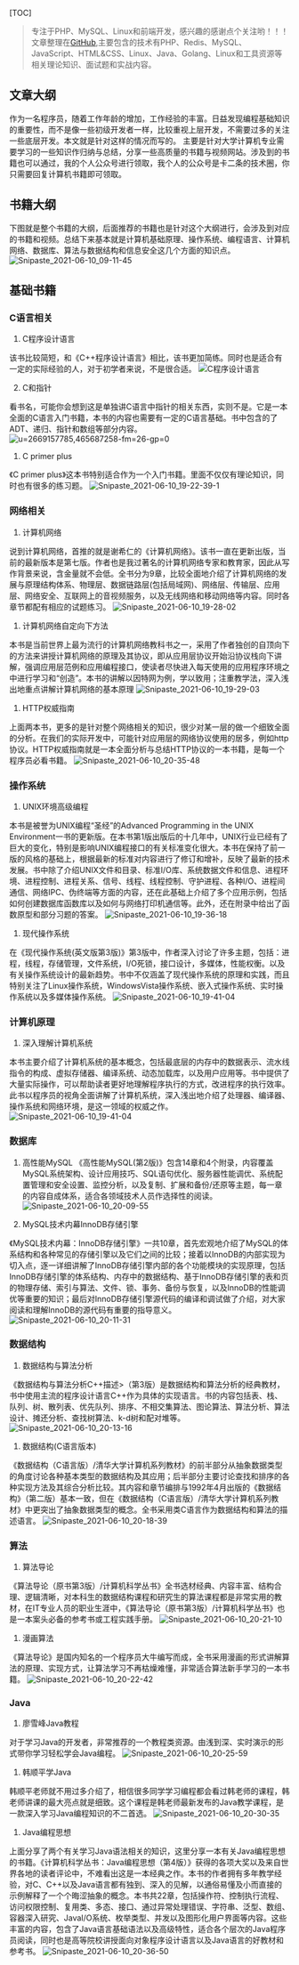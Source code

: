 [TOC]

> 专注于PHP、MySQL、Linux和前端开发，感兴趣的感谢点个关注哟！！！文章整理在[GitHub](https://github.com/bruceqiq/code_study),主要包含的技术有PHP、Redis、MySQL、JavaScript、HTML&CSS、Linux、Java、Golang、Linux和工具资源等相关理论知识、面试题和实战内容。

## 文章大纲

作为一名程序员，随着工作年龄的增加，工作经验的丰富。日益发现编程基础知识的重要性，而不是像一些初级开发者一样，比较重视上层开发，不需要过多的关注一些底层开发。本文就是针对这样的情况而写的。
主要是针对大学计算机专业需要学习的一些知识作归纳与总结，分享一些高质量的书籍与视频网站。涉及到的书籍也可以通过，我的个人公众号进行领取，我个人的公众号是卡二条的技术圈，你只需要回复计算机书籍即可领取。

## 书籍大纲

下图就是整个书籍的大纲，后面推荐的书籍也是针对这个大纲进行，会涉及到对应的书籍和视频。总结下来基本就是计算机基础原理、操作系统、编程语言、计算机网络、数据库、算法与数据结构和信息安全这几个方面的知识点。
![Snipaste_2021-06-10_09-11-45](https://gitee.com/bruce_qiq/picture/raw/master/2021-6-10/1623329085715-Snipaste_2021-06-10_09-11-45.png)


## 基础书籍

### C语言相关

1. C程序设计语言

该书比较简短，和《C++程序设计语言》相比，该书更加简练。同时也是适合有一定的实际经验的人，对于初学者来说，不是很合适。
![C程序设计语言](https://gitee.com/bruce_qiq/picture/raw/master/2021-6-10/1623329100523-C%E7%A8%8B%E5%BA%8F%E8%AE%BE%E8%AE%A1%E8%AF%AD%E8%A8%80.jpeg)


2. C和指针

看书名，可能你会想到这是单独讲C语言中指针的相关东西，实则不是。它是一本全面的C语言入门书籍，本书的内容也需要有一定的C语言基础。书中包含的了ADT、递归、指针和数组等部分内容。
![u=2669157785,465687258-fm=26-gp=0](https://gitee.com/bruce_qiq/picture/raw/master/2021-6-10/1623329116275-u=2669157785,465687258-fm=26-gp=0.jpg)



1. C primer plus

《C primer plus》这本书特别适合作为一个入门书籍。里面不仅仅有理论知识，同时也有很多的练习题。
![Snipaste_2021-06-10_19-22-39-1](https://gitee.com/bruce_qiq/picture/raw/master/2021-6-10/1623329130375-Snipaste_2021-06-10_19-22-39-1.png)



### 网络相关

1. 计算机网络

说到计算机网络，首推的就是谢希仁的《计算机网络》。该书一直在更新出版，当前的最新版本是第七版。作者也是我过著名的计算机网络专家和教育家，因此从写作背景来说，含金量就不会低。全书分为9章，比较全面地介绍了计算机网络的发展与原理结构体系、物理层、数据链路层(包括局域网)、网络层、传输层、应用层、网络安全、互联网上的音视频服务，以及无线网络和移动网络等内容。同时各章节都配有相应的试题练习。
![Snipaste_2021-06-10_19-28-02](https://gitee.com/bruce_qiq/picture/raw/master/2021-6-10/1623329144527-Snipaste_2021-06-10_19-28-02.png)



1. 计算机网络自定向下方法

本书是当前世界上最为流行的计算机网络教科书之一，采用了作者独创的自顶向下的方法来讲授计算机网络的原理及其协议，即从应用层协议开始沿协议栈向下讲解，强调应用层范例和应用编程接口，使读者尽快进入每天使用的应用程序环境之中进行学习和“创造”。本书的讲解以因特网为例，学以致用；注重教学法，深入浅出地重点讲解计算机网络的基本原理
![Snipaste_2021-06-10_19-29-03](https://gitee.com/bruce_qiq/picture/raw/master/2021-6-10/1623329157874-Snipaste_2021-06-10_19-29-03.png)


1. HTTP权威指南

上面两本书，更多的是针对整个网络相关的知识，很少对某一层的做一个细致全面的分析。在我们的实际开发中，可能针对应用层的网络协议使用的居多，例如http协议。HTTP权威指南就是一本全面分析与总结HTTP协议的一本书籍，是每一个程序员必看书籍。
![Snipaste_2021-06-10_20-35-48](https://gitee.com/bruce_qiq/picture/raw/master/2021-6-10/1623329173193-Snipaste_2021-06-10_20-35-48.png)


### 操作系统

1. UNIX环境高级编程

本书是被誉为UNIX编程“圣经”的Advanced Programming in the UNIX Environment一书的更新版。在本书第1版出版后的十几年中，UNIX行业已经有了巨大的变化，特别是影响UNIX编程接口的有关标准变化很大。本书在保持了前一版的风格的基础上，根据最新的标准对内容进行了修订和增补，反映了最新的技术发展。书中除了介绍UNIX文件和目录、标准I/O库、系统数据文件和信息、进程环境、进程控制、进程关系、信号、线程、线程控制、守护进程、各种I/O、进程间通信、网络IPC、伪终端等方面的内容，还在此基础上介绍了多个应用示例，包括如何创建数据库函数库以及如何与网络打印机通信等。此外，还在附录中给出了函数原型和部分习题的答案。
![Snipaste_2021-06-10_19-36-18](https://gitee.com/bruce_qiq/picture/raw/master/2021-6-10/1623329188012-Snipaste_2021-06-10_19-36-18.png)


1. 现代操作系统

在《现代操作系统(英文版第3版)》第3版中，作者深入讨论了许多主题，包括：进程，线程，存储管理，文件系统，I/O死锁，接口设计，多媒体，性能权衡。以及有关操作系统设计的最新趋势。书中不仅涵盖了现代操作系统的原理和实践，而且特别关注了Linux操作系统，WindowsVista操作系统、嵌入式操作系统、实时操作系统以及多媒体操作系统。
![Snipaste_2021-06-10_19-41-04](https://gitee.com/bruce_qiq/picture/raw/master/2021-6-10/1623329200090-Snipaste_2021-06-10_19-41-04.png)


### 计算机原理

1. 深入理解计算机系统

本书主要介绍了计算机系统的基本概念，包括最底层的内存中的数据表示、流水线指令的构成、虚拟存储器、编译系统、动态加载库，以及用户应用等。书中提供了大量实际操作，可以帮助读者更好地理解程序执行的方式，改进程序的执行效率。此书以程序员的视角全面讲解了计算机系统，深入浅出地介绍了处理器、编译器、操作系统和网络环境，是这一领域的权威之作。
![Snipaste_2021-06-10_19-41-04](https://gitee.com/bruce_qiq/picture/raw/master/2021-6-10/1623329216536-Snipaste_2021-06-10_19-41-04.png)



### 数据库

1. 高性能MySQL
《高性能MySQL(第2版)》包含14章和4个附录，内容覆盖MySQL系统架构、设计应用技巧、SQL语句优化、服务器性能调优、系统配置管理和安全设置、监控分析，以及复制、扩展和备份/还原等主题，每一章的内容自成体系，适合各领域技术人员作选择性的阅读。
![Snipaste_2021-06-10_20-09-55](https://gitee.com/bruce_qiq/picture/raw/master/2021-6-10/1623329228117-Snipaste_2021-06-10_20-09-55.png)


1. MySQL技术内幕InnoDB存储引擎

《MySQL技术内幕：InnoDB存储引擎》一共10章，首先宏观地介绍了MySQL的体系结构和各种常见的存储引擎以及它们之间的比较；接着以InnoDB的内部实现为切入点，逐一详细讲解了InnoDB存储引擎内部的各个功能模块的实现原理，包括InnoDB存储引擎的体系结构、内存中的数据结构、基于InnoDB存储引擎的表和页的物理存储、索引与算法、文件、锁、事务、备份与恢复，以及InnoDB的性能调优等重要的知识；最后对InnoDB存储引擎源代码的编译和调试做了介绍，对大家阅读和理解InnoDB的源代码有重要的指导意义。
![Snipaste_2021-06-10_20-11-31](https://gitee.com/bruce_qiq/picture/raw/master/2021-6-10/1623329242401-Snipaste_2021-06-10_20-11-31.png)


### 数据结构

1. 数据结构与算法分析

《数据结构与算法分析C++描述>（第3版）是数据结构和算法分析的经典教材，书中使用主流的程序设计语言C++作为具体的实现语言。书的内容包括表、栈、队列、树、散列表、优先队列、排序、不相交集算法、图论算法、算法分析、算法设计、摊还分析、查找树算法、k-d树和配对堆等。
![Snipaste_2021-06-10_20-13-16](https://gitee.com/bruce_qiq/picture/raw/master/2021-6-10/1623329254191-Snipaste_2021-06-10_20-13-16.png)


1. 数据结构(C语言版本)

《数据结构（C语言版）/清华大学计算机系列教材》的前半部分从抽象数据类型的角度讨论各种基本类型的数据结构及其应用；后半部分主要讨论查找和排序的各种实现方法及其综合分析比较。其内容和章节编排与1992年4月出版的《数据结构》（第二版）基本一致，但在《数据结构（C语言版）/清华大学计算机系列教材》中更突出了抽象数据类型的概念。全书采用类C语言作为数据结构和算法的描述语言。
![Snipaste_2021-06-10_20-18-39](https://gitee.com/bruce_qiq/picture/raw/master/2021-6-10/1623329268469-Snipaste_2021-06-10_20-18-39.png)


### 算法

1. 算法导论

《算法导论（原书第3版）/计算机科学丛书》全书选材经典、内容丰富、结构合理、逻辑清晰，对本科生的数据结构课程和研究生的算法课程都是非常实用的教材，在IT专业人员的职业生涯中，《算法导论（原书第3版）/计算机科学丛书》也是一本案头必备的参考书或工程实践手册。
![Snipaste_2021-06-10_20-21-10](https://gitee.com/bruce_qiq/picture/raw/master/2021-6-10/1623329284766-Snipaste_2021-06-10_20-21-10.png)



1. 漫画算法

《算法导论》是国内知名的一个程序员大牛编写而成，全书采用漫画的形式讲解算法的原理、实现方式，让算法学习不再枯燥难懂，非常适合算法新手学习的一本书籍。
![Snipaste_2021-06-10_20-22-42](https://gitee.com/bruce_qiq/picture/raw/master/2021-6-10/1623329321133-Snipaste_2021-06-10_20-22-42.png)


### Java

1. 廖雪峰Java教程

对于学习Java的开发者，非常推荐的一个教程类资源。由浅到深、实时演示的形式带你学习轻松学会Java编程。
![Snipaste_2021-06-10_20-25-59](https://gitee.com/bruce_qiq/picture/raw/master/2021-6-10/1623329341327-Snipaste_2021-06-10_20-25-59.png)


1. 韩顺平学Java

韩顺平老师就不用过多介绍了，相信很多同学学习编程都会看过韩老师的课程，韩老师讲课的最大亮点就是细致。这个课程是韩老师最新发布的Java教学课程，是一款深入学习Java编程知识的不二首选。
![Snipaste_2021-06-10_20-30-35](https://gitee.com/bruce_qiq/picture/raw/master/2021-6-10/1623329354171-Snipaste_2021-06-10_20-30-35.png)


1. Java编程思想

上面分享了两个有关学习Java语法相关的知识，这里分享一本有关Java编程思想的书籍。《计算机科学丛书：Java编程思想（第4版）》获得的各项大奖以及来自世界各地的读者评论中，不难看出这是一本经典之作。本书的作者拥有多年教学经验，对C、C++以及Java语言都有独到、深入的见解，以通俗易懂及小而直接的示例解释了一个个晦涩抽象的概念。本书共22章，包括操作符、控制执行流程、访问权限控制、复用类、多态、接口、通过异常处理错误、字符串、泛型、数组、容器深入研究、JavaI/O系统、枚举类型、并发以及图形化用户界面等内容。这些丰富的内容，包含了Java语言基础语法以及高级特性，适合各个层次的Java程序员阅读，同时也是高等院校讲授面向对象程序设计语言以及Java语言的好教材和参考书。
![Snipaste_2021-06-10_20-36-50](https://gitee.com/bruce_qiq/picture/raw/master/2021-6-10/1623329370189-Snipaste_2021-06-10_20-36-50.png)

